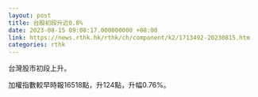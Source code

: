 ```yaml
---
layout: post
title: 台股初段升近0.8%
date: 2023-08-15 09:08:17.000000000 +08:00
link: https://news.rthk.hk/rthk/ch/component/k2/1713492-20230815.htm
categories: rthk
---
```


台灣股市初段上升。

加權指數較早時報16518點，升124點，升幅0.76%。
